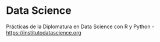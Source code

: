# Data Science
Prácticas de la Diplomatura en Data Science con R y Python - https://institutodatascience.org

